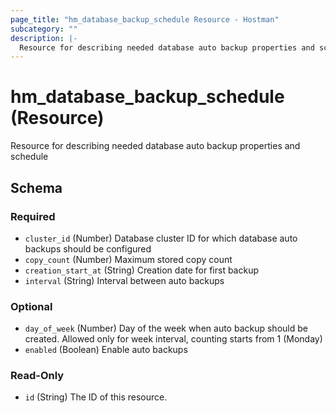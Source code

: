```yaml
---
page_title: "hm_database_backup_schedule Resource - Hostman"
subcategory: ""
description: |-
  Resource for describing needed database auto backup properties and schedule
---
```


# hm_database_backup_schedule (Resource)

Resource for describing needed database auto backup properties and schedule


<!-- schema generated by tfplugindocs -->
## Schema

### Required

- `cluster_id` (Number) Database cluster ID for which database auto backups should be configured
- `copy_count` (Number) Maximum stored copy count
- `creation_start_at` (String) Creation date for first backup
- `interval` (String) Interval between auto backups

### Optional

- `day_of_week` (Number) Day of the week when auto backup should be created. Allowed only for week interval, counting starts from 1 (Monday)
- `enabled` (Boolean) Enable auto backups

### Read-Only

- `id` (String) The ID of this resource.

